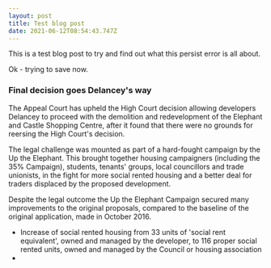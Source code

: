 ```yaml
---
layout: post
title: Test blog post
date: 2021-06-12T08:54:43.747Z
---
```

This is a test blog post to try and find out what this persist error is all about.

Ok - trying to save now.

### Final decision goes Delancey's way

The Appeal Court has upheld the High Court decision allowing developers Delancey to proceed with the demolition and redevelopment of the Elephant and Castle Shopping Centre, after it found that there were no grounds for reersing the High Court's decision.

The legal challenge was mounted as part of a hard-fought campaign by the Up the Elephant.  This brought together housing campaigners (including the 35% Campaign), students, tenants' groups, local councillors and trade unionists, in the fight for more social rented housing and a better deal for traders displaced by the proposed development.

Despite the legal outcome the Up the Elephant Campaign secured many improvements to the original proposals, compared to the baseline of the original application, made in October 2016.

* Increase of social rented housing from 33 units of 'social rent equivalent', owned and managed by the developer, to 116 proper social rented units, owned and managed by the Council or housing association
*

###